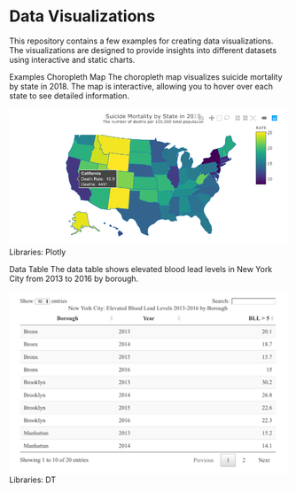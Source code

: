 # Data Visualizations

This repository contains a few examples for creating data visualizations. The visualizations are designed to provide insights into different datasets using interactive and static charts.

Examples
Choropleth Map
The choropleth map visualizes suicide mortality by state in 2018. The map is interactive, allowing you to hover over each state to see detailed information.

![](/data/choropleth.png)
Libraries: Plotly

Data Table
The data table shows elevated blood lead levels in New York City from 2013 to 2016 by borough.

![](/data/DT.png)
Libraries: DT